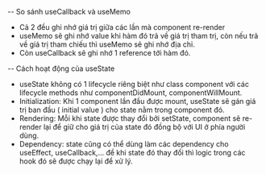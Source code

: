 -- So sánh useCallback và useMemo

- Cả 2 đều ghi nhớ giá trị giữa các lần mà component re-render
- useMemo sẽ ghi nhớ value khi hàm đó trả về giá trị tham trị, còn nếu trả về giá trị tham chiếu thì useMemo sẽ ghi nhớ địa chỉ.
- Còn useCallback sẽ ghi nhớ 1 reference tới hàm đó.

-- Cách hoạt động của useState

- useState không có 1 lifecycle riêng biệt như class component với các lifecycle methods như componentDidMount, componentWillMount.
- Initialization: Khi 1 component lần đầu được mount, useState sẽ gán giá trị ban đầu ( initial value ) cho state nằm trong component đó.
- Rendering: Mỗi khi state được thay đổi bởi setState, component sẽ re-render lại để giữ cho giá trị của state đó đồng bộ với UI ở phía người dùng.
- Dependency: state cũng có thể dùng làm các dependency cho useEffect, useCallback,... để khi state đó thay đổi thì logic trong các hook đó sẽ được chạy lại để xử lý.
